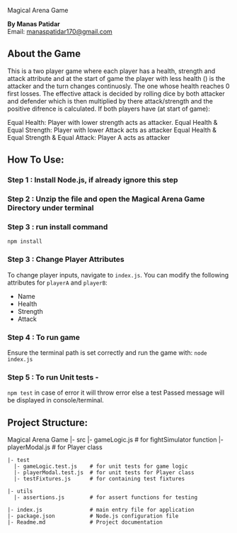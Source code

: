 Magical Arena Game

**By Manas Patidar**  
Email: manaspatidar170@gmail.com 

## About the Game 
 This is a two player game where each player has a health, strength and attack attribute and at the start of game the player with less health () is the attacker and the turn changes continuosly. The one whose health reaches 0 first losses. The effective attack is decided by rolling dice by both attacker and defender which is then multiplied by there attack/strength and the positive difrence is calculated.
 If both players have (at start of game):

  Equal Health: Player with lower strength acts as attacker.
  Equal Health & Equal Strength: Player with lower Attack acts as attacker
  Equal Health & Equal Strength & Equal Attack: Player A acts as attacker

## How To Use:
### Step 1 : Install Node.js, if already ignore this step

### Step 2 : Unzip the file and open the Magical Arena Game Directory under terminal

### Step 3 : run install command
```npm install```

### Step 3 : Change Player Attributes
 To change player inputs, navigate to `index.js`. You can modify the following attributes for `playerA` and `playerB`:
 - Name
 - Health
 - Strength
 - Attack

### Step 4 : To run game 
 Ensure the terminal path is set correctly and run the game with: 
```node index.js```

### Step 5 : To run Unit tests - 
```npm test```
 in case of error it will throw error else a test Passed message will be displayed in console/terminal.


## Project Structure:
 Magical Arena Game
    |- src
      |- gameLogic.js         # for fightSimulator function
      |- playerModal.js       # for Player class

    |- test
      |- gameLogic.test.js    # for unit tests for game logic
      |- playerModal.test.js  # for unit tests for Player class
      |- testFixtures.js      # for containing test fixtures

    |- utils
      |- assertions.js        # for assert functions for testing

    |- index.js               # main entry file for application
    |- package.json           # Node.js configuration file
    |- Readme.md              # Project documentation
     